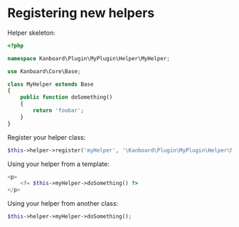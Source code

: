 Registering new helpers
=======================

Helper skeleton:

```php
<?php

namespace Kanboard\Plugin\MyPlugin\Helper\MyHelper;

use Kanboard\Core\Base;

class MyHelper extends Base
{
    public function doSomething()
    {
        return 'foobar';
    }
}
```

Register your helper class:

```php
$this->helper->register('myHelper', '\Kanboard\Plugin\MyPlugin\Helper\MyHelper');
```

Using your helper from a template:

```php
<p>
    <?= $this->myHelper->doSomething() ?>
</p>
```

Using your helper from another class:

```php
$this->helper->myHelper->doSomething();
```
